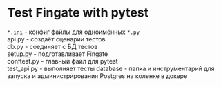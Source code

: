 # Test Fingate with pytest
`*.ini` - конфиг файлы для одноимённых `*.py`  
api.py - создаёт сценарии тестов  
db.py - соединяет с БД тестов  
setup.py - подготавливает Fingate  
conftest.py - главный файл для pytest  
test_api.py - выполняет тесты
database - папка и инструментарий для запуска и администрирования Postgres на коленке в докере
